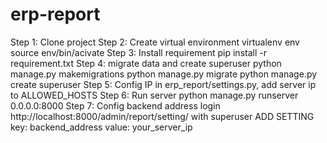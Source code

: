 # erp-report

Step 1: Clone project
Step 2: Create virtual environment
    virtualenv env
    source env/bin/acivate
Step 3: Install requirement
    pip install -r requirement.txt
Step 4: migrate data and create superuser
    python manage.py makemigrations
    python manage.py migrate
    python manage.py create superuser
Step 5: Config IP
    in erp_report/settings.py, add server ip to ALLOWED_HOSTS
Step 6: Run server
    python manage.py runserver 0.0.0.0:8000
Step 7: Config backend address
    login http://localhost:8000/admin/report/setting/ with superuser
    ADD SETTING
    key: backend_address
    value: your_server_ip

